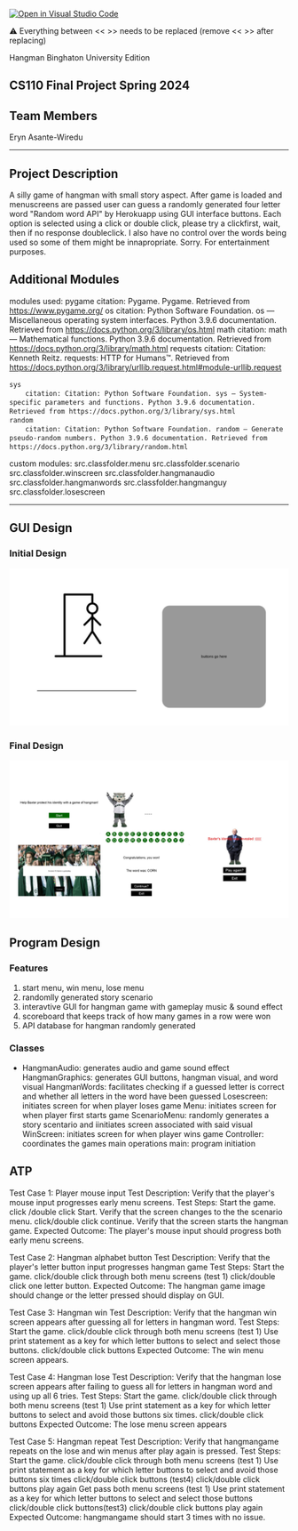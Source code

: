 [![Open in Visual Studio Code](https://classroom.github.com/assets/open-in-vscode-718a45dd9cf7e7f842a935f5ebbe5719a5e09af4491e668f4dbf3b35d5cca122.svg)](https://classroom.github.com/online_ide?assignment_repo_id=14589571&assignment_repo_type=AssignmentRepo)

:warning: Everything between << >> needs to be replaced (remove << >> after replacing)

Hangman Binghaton University Edition
## CS110 Final Project Spring 2024

## Team Members

Eryn Asante-Wiredu

***

## Project Description

A silly game of hangman with small story aspect. After game is loaded and menuscreens are passed user can guess a randomly generated four letter word "Random word API" by Herokuapp using GUI interface buttons. Each option is selected using a click or double click, please try a clickfirst, wait, then if no response doubleclick. I also have no control over the words being used so some of them might be innapropriate. Sorry.  For entertainment purposes.

## Additional Modules
modules used:
    pygame 
        citation: Pygame. Pygame. Retrieved from https://www.pygame.org/
    os 
        citation: Python Software Foundation. os — Miscellaneous operating system interfaces. Python 3.9.6 documentation. Retrieved from https://docs.python.org/3/library/os.html
    math 
        citation: math — Mathematical functions. Python 3.9.6 documentation. Retrieved from https://docs.python.org/3/library/math.html
    requests 
        citation: Citation: Kenneth Reitz. requests: HTTP for Humans™. Retrieved from https://docs.python.org/3/library/urllib.request.html#module-urllib.request

    sys 
        citation: Citation: Python Software Foundation. sys — System-specific parameters and functions. Python 3.9.6 documentation. Retrieved from https://docs.python.org/3/library/sys.html
    random 
        citation: Citation: Python Software Foundation. random — Generate pseudo-random numbers. Python 3.9.6 documentation. Retrieved from https://docs.python.org/3/library/random.html

custom modules:
    src.classfolder.menu 
    src.classfolder.scenario
    src.classfolder.winscreen
    src.classfolder.hangmanaudio
    src.classfolder.hangmanwords
    src.classfolder.hangmanguy
    src.classfolder.losescreen

***    

## GUI Design

### Initial Design

![initial gui](assets/gui.jpg)

### Final Design

![final gui](assets/finalgui.jpg)

## Program Design

### Features

1. start menu, win menu, lose menu
2. randomlly generated story scenario
3. interavtive GUI for hangman game with gameplay music & sound effect 
4. scoreboard that keeps track of how many games in a row were won
5. API database for hangman randomly generated

### Classes
- HangmanAudio: generates audio and game sound effect
HangmanGraphics: generates GUI buttons, hangman visual, and word visual
HangmanWords: facilitates checking if a guessed letter is correct and whether all letters in the word have been guessed
Losescreen: initiates screen for when player loses game
Menu: initiates screen for when player first starts game
ScenarioMenu: randomly generates a story scentario and iinitiates screen associated with said visual
WinScreen: initiates screen for when player wins game
Controller: coordinates the games main operations
main: program initiation



## ATP
Test Case 1: Player mouse input
Test Description: Verify that the player's mouse input progresses early menu screens.
Test Steps:
    Start the game.
    click /double click Start.
    Verify that the screen changes to the the scenario menu.
    click/double click continue.
    Verify that the screen starts the hangman game.
Expected Outcome: The player's mouse input should progress both early menu screens.
 
Test Case 2: Hangman alphabet button
Test Description: Verify that the player's letter button input progresses hangman game
Test Steps:
    Start the game.
    click/double click through both menu screens (test 1)
    click/double click one letter button.
Expected Outcome: The hangman game image should change or the letter pressed should display on GUI.

Test Case 3: Hangman win
Test Description: Verify that the hangman win screen appears after guessing all for letters in hangman word.
Test Steps:
    Start the game.
    click/double click through both menu screens (test 1)
    Use print statement as a key for which letter buttons to select and select those buttons. click/double click buttons
Expected Outcome: The win menu screen appears.

Test Case 4: Hangman lose
Test Description: Verify that the hangman lose screen appears after failing to guess all for letters in hangman word and using up all 6 tries.
Test Steps:
    Start the game.
    click/double click through both menu screens (test 1)
    Use print statement as a key for which letter buttons to select and avoid those buttons six times. click/double click buttons
Expected Outcome: The lose menu screen appears

Test Case 5: Hangman repeat
Test Description: Verify that hangmangame repeats on the lose and win menus after play again is pressed.
Test Steps:
    Start the game.
    click/double click through both menu screens (test 1)
    Use print statement as a key for which letter buttons to select and avoid those buttons six times click/double click buttons (test4)
    click/double click buttons play again 
    Get pass both menu screens (test 1)
    Use print statement as a key for which letter buttons to select and select those buttons click/double click buttons(test3)
    click/double click buttons play again
Expected Outcome: hangmangame should start 3 times with no issue.